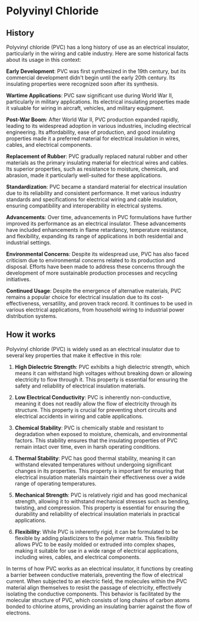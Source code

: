 

# Polyvinyl Chloride

## History

Polyvinyl chloride (PVC) has a long history of use as an electrical insulator, particularly in the wiring and cable industry. Here are some historical facts about its usage in this context:

**Early Development**: PVC was first synthesized in the 19th century, but its commercial development didn't begin until the early 20th century. Its insulating properties were recognized soon after its synthesis.

**Wartime Applications**: PVC saw significant use during World War II, particularly in military applications. Its electrical insulating properties made it valuable for wiring in aircraft, vehicles, and military equipment.

**Post-War Boom**: After World War II, PVC production expanded rapidly, leading to its widespread adoption in various industries, including electrical engineering. Its affordability, ease of production, and good insulating properties made it a preferred material for electrical insulation in wires, cables, and electrical components.

**Replacement of Rubber**: PVC gradually replaced natural rubber and other materials as the primary insulating material for electrical wires and cables. Its superior properties, such as resistance to moisture, chemicals, and abrasion, made it particularly well-suited for these applications.

**Standardization**: PVC became a standard material for electrical insulation due to its reliability and consistent performance. It met various industry standards and specifications for electrical wiring and cable insulation, ensuring compatibility and interoperability in electrical systems.

**Advancements**: Over time, advancements in PVC formulations have further improved its performance as an electrical insulator. These advancements have included enhancements in flame retardancy, temperature resistance, and flexibility, expanding its range of applications in both residential and industrial settings.

**Environmental Concerns**: Despite its widespread use, PVC has also faced criticism due to environmental concerns related to its production and disposal. Efforts have been made to address these concerns through the development of more sustainable production processes and recycling initiatives.

**Continued Usage**: Despite the emergence of alternative materials, PVC remains a popular choice for electrical insulation due to its cost-effectiveness, versatility, and proven track record. It continues to be used in various electrical applications, from household wiring to industrial power distribution systems.

## How it works

Polyvinyl chloride (PVC) is widely used as an electrical insulator due to several key properties that make it effective in this role:

1. **High Dielectric Strength**: PVC exhibits a high dielectric strength, which means it can withstand high voltages without breaking down or allowing electricity to flow through it. This property is essential for ensuring the safety and reliability of electrical insulation materials.

2. **Low Electrical Conductivity**: PVC is inherently non-conductive, meaning it does not readily allow the flow of electricity through its structure. This property is crucial for preventing short circuits and electrical accidents in wiring and cable applications.

3. **Chemical Stability**: PVC is chemically stable and resistant to degradation when exposed to moisture, chemicals, and environmental factors. This stability ensures that the insulating properties of PVC remain intact over time, even in harsh operating conditions.

4. **Thermal Stability**: PVC has good thermal stability, meaning it can withstand elevated temperatures without undergoing significant changes in its properties. This property is important for ensuring that electrical insulation materials maintain their effectiveness over a wide range of operating temperatures.

5. **Mechanical Strength**: PVC is relatively rigid and has good mechanical strength, allowing it to withstand mechanical stresses such as bending, twisting, and compression. This property is essential for ensuring the durability and reliability of electrical insulation materials in practical applications.

6. **Flexibility**: While PVC is inherently rigid, it can be formulated to be flexible by adding plasticizers to the polymer matrix. This flexibility allows PVC to be easily molded or extruded into complex shapes, making it suitable for use in a wide range of electrical applications, including wires, cables, and electrical components.

In terms of how PVC works as an electrical insulator, it functions by creating a barrier between conductive materials, preventing the flow of electrical current. When subjected to an electric field, the molecules within the PVC material align themselves to resist the passage of electricity, effectively isolating the conductive components. This behavior is facilitated by the molecular structure of PVC, which consists of long chains of carbon atoms bonded to chlorine atoms, providing an insulating barrier against the flow of electrons.
